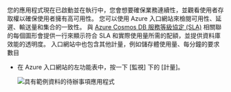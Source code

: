 您的應用程式現在已啟動並在執行中，您會想要確保業務連續性，並觀看使用者存取權以確保使用者擁有高可用性。 您可以使用 Azure 入口網站來檢閱可用性、延遲、輸送量和集合的一致性。 與 [Azure Cosmos DB 服務等級協定 (SLA)](https://azure.microsoft.com/support/legal/sla/documentdb/) 相關聯的每個圖形會提供一行來顯示符合 SLA 和實際使用量所需的配額，並提供資料庫效能的透明度。 入口網站中也包含其他計量，例如儲存體使用量、每分鐘的要求數目

* 在 Azure 入口網站的左功能表中，按一下 [監視] 下的 [計量]。

   ![具有範例資料的待辦事項應用程式](./media/cosmosdb-tutorial-review-slas/azure-cosmosdb-portal-metrics-slas.png)